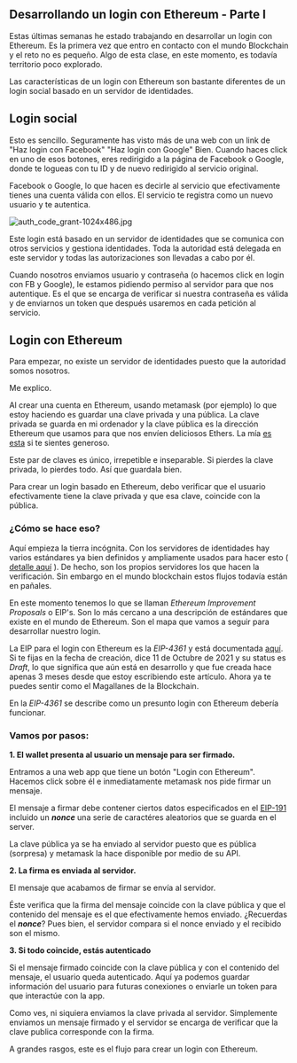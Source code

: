 ## Desarrollando un login con Ethereum - Parte I

Estas últimas semanas he estado trabajando en desarrollar un login con Ethereum. Es la primera vez que entro en contacto con el mundo Blockchain y el reto no es pequeño. Algo de esta clase, en este momento, es todavía territorio poco explorado.

Las características de un login con Ethereum son  bastante diferentes de un login social basado en un servidor de identidades.

## Login social

Esto es sencillo. Seguramente has visto más de una web con un link de "Haz login con Facebook" "Haz login con Google" Bien. Cuando haces click en uno de esos botones, eres redirigido a la página de Facebook o Google, donde te logueas con tu ID y de nuevo redirigido al servicio original.

Facebook o Google, lo que hacen es decirle al servicio que efectivamente tienes una cuenta válida con ellos. El servicio te registra como un nuevo usuario y te autentica.

![auth_code_grant-1024x486.jpg](https://cdn.hashnode.com/res/hashnode/image/upload/v1642417964687/9LMTmw2FI.jpeg)

Este login está basado en un servidor de identidades que se comunica con otros servicios y gestiona identidades. Toda la autoridad está delegada en este servidor y todas las autorizaciones son llevadas a cabo por él.
 
Cuando nosotros enviamos usuario y contraseña (o hacemos click en login con FB y Google), le estamos pidiendo permiso al servidor para que nos autentique. Es el que se encarga de verificar si nuestra contraseña es válida y de enviarnos un token que después usaremos en cada petición al servicio.


## Login con Ethereum

Para empezar, no existe un servidor de identidades puesto que la autoridad somos nosotros. 

Me explico.

Al crear una cuenta en Ethereum, usando metamask (por ejemplo) lo que estoy haciendo es guardar una clave privada y una pública. La clave privada se guarda en mi ordenador y la clave pública es la dirección Ethereum que usamos para que nos envíen deliciosos Ethers. La mía  [es esta](https://etherscan.io/address/0xbc659c8e5162e14a90bd660a52C1105d58ed44B5)  si te sientes generoso.

Este par de claves es único, irrepetible e inseparable. Si pierdes la clave privada, lo pierdes todo. Así que guardala bien.

Para crear un login basado en Ethereum, debo verificar que el usuario efectivamente tiene la clave privada y que esa clave, coincide con la pública.

### ¿Cómo se hace eso?

Aquí empieza la tierra incógnita. 
Con los servidores de identidades hay varios estándares ya bien definidos y ampliamente usados para hacer esto ( [detalle aquí](https://oauth.net/2/) ). De hecho, son los propios servidores los que hacen la verificación. Sin embargo en el mundo blockchain estos flujos todavía están en pañales.

En este momento tenemos lo que se llaman *Ethereum Improvement Proposals* o EIP's. Son lo más cercano a una descripción de estándares que existe en el mundo de Ethereum.  Son el mapa que vamos a seguir para desarrollar nuestro login.

La EIP para el login con Ethereum es la *EIP-4361* y está documentada  [aquí](https://eips.ethereum.org/EIPS/eip-4361). Si te fijas en la fecha de creación, dice 11 de Octubre de 2021 y su status es *Draft*, lo que significa que aún está en desarrollo y que fue creada hace apenas 3 meses desde que estoy escribiendo este artículo. Ahora ya te puedes sentir como el Magallanes de la Blockchain.

En la *EIP-4361* se describe como un presunto login con Ethereum debería funcionar.

### Vamos por pasos:

**1. El wallet presenta al usuario un mensaje para ser firmado.**

Entramos a una web app que tiene un botón "Login con Ethereum". Hacemos click sobre él e inmediatamente metamask nos pide firmar un mensaje. 

El mensaje a firmar debe contener ciertos datos especificados en el  [EIP-191](https://eips.ethereum.org/EIPS/eip-191) incluido un ***nonce*** una serie de caractéres aleatorios que se guarda en el server.

La clave pública ya se ha enviado al servidor puesto que es pública (sorpresa) y metamask la hace disponible por medio de su API.

**2. La firma es enviada al servidor.**

El mensaje que acabamos de firmar se envía al servidor.

Éste verifica que la firma del mensaje coincide con la clave pública y que el contenido del mensaje es el que efectivamente hemos enviado. ¿Recuerdas el ***nonce***? Pues bien, el servidor compara si el nonce enviado y el recibido son el mismo.

**3. Si todo coincide, estás autenticado**

Si el mensaje firmado coincide con la clave pública y con el contenido del mensaje, el usuario queda autenticado. Aquí ya podemos guardar información del usuario para futuras conexiones o enviarle un token para que interactúe con la app.


Como ves, ni siquiera enviamos la clave privada al servidor. Simplemente enviamos un mensaje firmado y el servidor se encarga de verificar que la clave publica corresponde con la firma.

A grandes rasgos, este es el flujo para crear un login con Ethereum.




